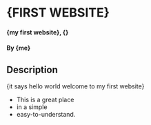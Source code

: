 # {FIRST WEBSITE}
#### {my first website}, {}
#### By **{me}**
## Description
{it says hello world welcome to my first website}
* This is a great place
* in a simple
* easy-to-understand.

